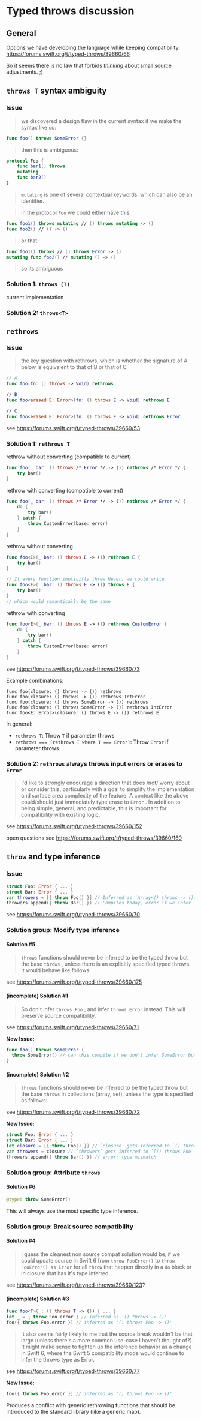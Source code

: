 # Typed throws discussion

## General

Options we have developing the language while keeping compatibility: https://forums.swift.org/t/typed-throws/39660/66

So it seems there is no law that forbids *thinking* about small source adjustments. ;)

## `throws T` syntax ambiguity

### Issue

> we discovered a design flaw in the current syntax
> if we make the syntax like so:

```swift
func foo() throws SomeError {}
```

> then this is ambiguous:

```swift
protocol Foo {
    func bar1() throws
    mutating
    func bar2()
}
```

> `mutating` is one of several contextual keywords, which can also be an identifier.

> in the protocol `Foo` we could either have this:

```swift
func foo1() throws mutating // () throws mutating -> ()
func foo2() // () -> ()
```

> or that:

```swift
func foo1() throws // () throws Error -> ()
mutating func foo2() // mutating () -> ()
```

> so its ambiguous

### Solution 1: `throws (T)`

current implementation

### Solution 2: `throws<T>`

## `rethrows`

### Issue

> the key question with rethrows, which is whether the signature of A below is equivalent to that of B or that of C

```swift
// A
func foo(fn: () throws -> Void) rethrows

// B
func foo<erased E: Error>(fn: () throws E -> Void) rethrows E

// C
func foo<erased E: Error>(fn: () throws E -> Void) rethrows Error
```

see https://forums.swift.org/t/typed-throws/39660/53

### Solution 1: `rethrows T`

rethrow without converting (compatible to current)

```swift
func foo(_ bar: () throws /* Error */ -> ()) rethrows /* Error */ {
    try bar()
}
```

rethrow with converting (compatible to current)

```swift
func foo(_ bar: () throws /* Error */ -> ()) rethrows /* Error */ {
    do {
        try bar()
    } catch {
        throw CustomError(base: error)
    }
}
```

rethrow without converting

```swift
func foo<E>(_ bar: () throws E -> ()) rethrows E {
    try bar()
}

// If every function implicitly threw Never, we could write
func foo<E>(_ bar: () throws E -> ()) throws E {
    try bar()
}
// which would semantically be the same
```

rethrow with converting

```swift
func foo<E>(_ bar: () throws E -> ()) rethrows CustomError {
    do {
        try bar()
    } catch {
        throw CustomError(base: error)
    }
}
```

see https://forums.swift.org/t/typed-throws/39660/73

Example combinations:

```
func foo(closure: () throws -> ()) rethrows
func foo(closure: () throws -> ()) rethrows IntError
func foo(closure: () throws SomeError -> ()) rethrows
func foo(closure: () throws SomeError -> ()) rethrows IntError
func foo<E: Error>(closure: () throws E -> ()) rethrows E
```

In general:

- `rethrows T`: Throw `T` if parameter throws
- `rethrows === (rethrows T where T === Error)`: Throw `Error` if parameter throws

### Solution 2: `rethrows` always throws input errors or erases to `Error`

> I'd like to strongly encourage a direction that does /not/ worry about or consider this, particularly with a goal to simplify the implementation and surface area complexity of the feature. A context like the above could/should just immediately type erase to `Error` . In addition to being simple, general, and predictable, this is important for compatibility with existing logic.

see https://forums.swift.org/t/typed-throws/39660/152

open questions see https://forums.swift.org/t/typed-throws/39660/160

## `throw` and type inference

### Issue

```swift
struct Foo: Error { ... }
struct Bar: Error { ... }
var throwers = [{ throw Foo() }] // Inferred as `Array<() throws -> ()>`, or `Array<() throws Foo -> ()>`?
throwers.append({ throw Bar() }) // Compiles today, error if we infer `throws Foo`
```

see https://forums.swift.org/t/typed-throws/39660/70

### Solution group: Modify type inference

#### Solution #5

> `throws` functions should never be inferred to be the typed throw but the base `throws` , unless there is an explicitly specified typed throws. It would behave like follows

see https://forums.swift.org/t/typed-throws/39660/175

#### (incomplete) Solution #1

> So don't infer `throws Foo` , and infer `throws Error` instead. This will preserve source compatibility.

see https://forums.swift.org/t/typed-throws/39660/71

**New Issue:**

```swift
func foo() throws SomeError {
  throw SomeError() // can this compile if we don't infer SomeError but Error?
}
```

#### (incomplete) Solution #2

> `throws` functions should never be inferred to be the typed throw but the base `throws` in collections (array, set), unless the type is specified as follows:

see https://forums.swift.org/t/typed-throws/39660/72

**New Issue:**

```swift
struct Foo: Error { ... }
struct Bar: Error { ... }
let closure = [{ throw Foo() }] // `closure` gets inferred to `() throws Foo -> ()`
var throwers = closure // `throwers` gets inferred to `[() throws Foo -> ()]`
throwers.append({ throw Bar() }) // error: type mismatch
```

### Solution group: Attribute `throws`

#### Solution #6

```swift
@typed throw SomeError()
```

This will always use the most specific type inference.

### Solution group: Break source compatibility

#### Solution #4

> I guess the cleanest non source compat solution would be, if we could update source in Swift 6 from `throw FooError()` to `throw FooError() as Error` for all `throw` that happen directly in a `do` block or in closure that has it's type inferred.

see https://forums.swift.org/t/typed-throws/39660/123?

#### (incomplete) Solution #3

```swift
func foo<T>(_: () throws T -> ()) { ... }
let _ = { throw Foo.error } // inferred as '() throws -> ()'
foo({ throws Foo.error }) // inferred as '() throws Foo -> ()'
```

> It also seems fairly likely to me that the source break wouldn't be that large (unless there's a more common use-case I haven't thought of?). It might make sense to tighten up the inference behavior as a change in Swift 6, where the Swift 5 compatibility mode would continue to infer the throws type as Error.

see https://forums.swift.org/t/typed-throws/39660/77

**New Issue:**

```swift
foo({ throws Foo.error }) // inferred as '() throws Foo -> ()'
```

Produces a conflict with generic rethrowing functions that should be introduced to the standard library (like a generic map).

